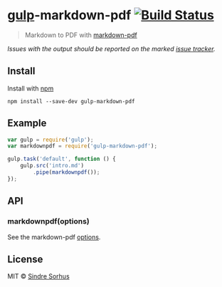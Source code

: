 # [gulp](http://gulpjs.com)-markdown-pdf [![Build Status](https://secure.travis-ci.org/sindresorhus/gulp-markdown-pdf.png?branch=master)](http://travis-ci.org/sindresorhus/gulp-markdown-pdf)

> Markdown to PDF with [markdown-pdf](https://github.com/alanshaw/markdown-pdf)

*Issues with the output should be reported on the marked [issue tracker](https://github.com/alanshaw/markdown-pdf/issues).*


## Install

Install with [npm](https://npmjs.org/package/gulp-markdown-pdf)

```
npm install --save-dev gulp-markdown-pdf
```


## Example

```js
var gulp = require('gulp');
var markdownpdf = require('gulp-markdown-pdf');

gulp.task('default', function () {
	gulp.src('intro.md')
		.pipe(markdownpdf());
});
```


## API

### markdownpdf(options)

See the markdown-pdf [options](https://github.com/alanshaw/markdown-pdf#options).


## License

MIT © [Sindre Sorhus](http://sindresorhus.com)
